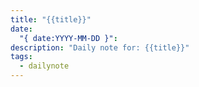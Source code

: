 ```yaml
---
title: "{{title}}"
date:
  "{ date:YYYY-MM-DD }": 
description: "Daily note for: {{title}}"
tags:
  - dailynote
---
```



